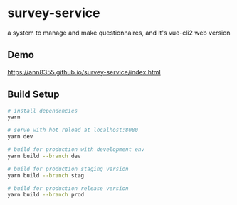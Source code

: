 # survey-service
a system to manage and make questionnaires, and it's vue-cli2 web version

## Demo
https://ann8355.github.io/survey-service/index.html

## Build Setup

``` bash
# install dependencies
yarn

# serve with hot reload at localhost:8080
yarn dev

# build for production with development env
yarn build --branch dev

# build for production staging version
yarn build --branch stag

# build for production release version
yarn build --branch prod
```